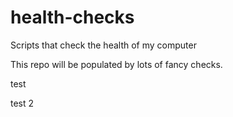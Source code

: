 # health-checks
Scripts that check the health of my computer

This repo will be populated by lots of fancy checks.

test

test 2
